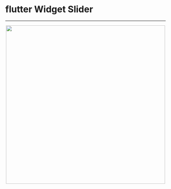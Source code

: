 # flutter Widget Slider
---
<p align="center">
      <img width="500" src="https://user-images.githubusercontent.com/51033703/228890838-0c8c6b08-75c4-4851-abfe-9d5989ac14ee.png">
 </p>
